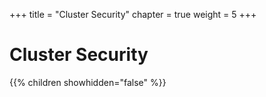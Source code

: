 +++
title = "Cluster Security"
chapter = true
weight = 5
+++

# Cluster Security

{{% children showhidden="false" %}}